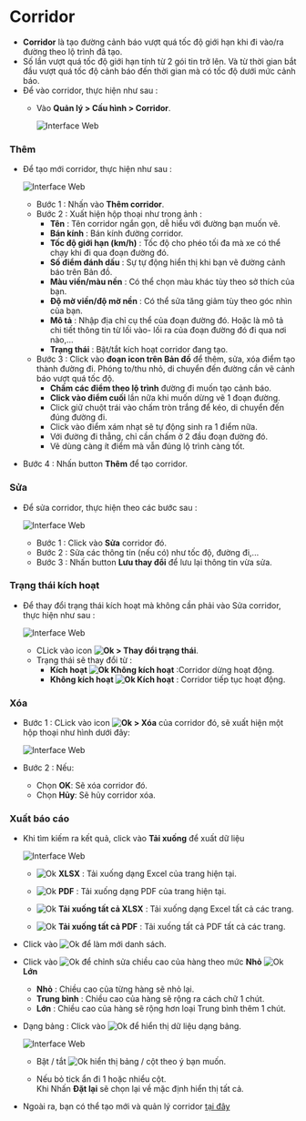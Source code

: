 # Corridor
- **Corridor** là tạo đường cảnh báo vượt quá tốc độ giới hạn khi đi vào/ra đường theo lộ trình đã tạo.
- Số lần vượt quá tốc độ giới hạn tính từ 2 gói tin trở lên. Và từ thời gian  bắt đầu vượt quá tốc độ cảnh báo đến thời gian mà có tốc độ dưới mức cảnh báo.
- Để vào corridor, thực hiện như sau :
  - Vào **Quản lý > Cấu hình > Corridor**.

    <span style="display:block;text-align:left">![Interface Web](/docs/assets/images/web-interface/map/corridor-in.jpg)

### Thêm
- Để tạo mới corridor, thực hiện như sau :

    <span style="display:block;text-align:left">![Interface Web](/docs/assets/images/web-interface/map/manage-corridor-add.jpg)

  - Bước 1 : Nhấn vào **Thêm corridor**.
  - Bước 2 : Xuất  hiện hộp thoại như trong ảnh :
    - **Tên** : Tên corridor ngắn gọn, dễ hiểu với đường bạn muốn vẽ.
    - **Bán kính** : Bán kính đường corridor.
    - **Tốc độ giới hạn (km/h)** : Tốc độ cho phéo tối đa mà xe có thể chạy khi đi qua đoạn đường đó.
    - **Số điểm đánh dấu** : Sự tự động hiển thị khi bạn vẽ đường cảnh báo trên Bản đồ.
    - **Màu viền/màu nền** : Có thể chọn màu khác tùy theo sở thích của bạn. 
    - **Độ mờ viền/độ mờ nền** : Có thể sửa tăng giảm tùy theo góc nhìn của bạn.
    - **Mô tả** : Nhập địa chỉ cụ thể của đoạn đường đó. Hoặc là mô tả chi tiết  thông tin từ lối vào- lối ra của đoạn đường đó đi qua nơi nào,...
    - **Trạng thái** : Bật/tắt kích hoạt corridor đang tạo.
  - Bước 3 : Click vào **đoạn icon trên Bản đồ** để thêm, sửa, xóa điểm tạo thành đường đi. Phóng to/thu nhỏ, di chuyển đến đường cần vẽ cảnh báo vượt quá tốc độ.
    - **Chấm các điểm theo lộ trình** đường đi muốn tạo cảnh báo.
    - **Click vào điểm cuối** lần nữa khi muốn dừng vẽ 1 đoạn đường.
    - Click giữ chuột trái vào chấm tròn trắng  để kéo, di chuyển đến đúng đường đi. 
    - Click vào điểm xám nhạt sẽ tự động sinh ra 1 điểm nữa.
    - Với đường đi thẳng, chỉ cần chấm ở 2 đầu đoạn đường đó.
    - Vẽ dùng càng ít điểm mà vẫn đúng lộ trình càng tốt.
- Bước 4 : Nhấn button **Thêm** để tạo corridor.

### Sửa 
- Để sửa corridor, thực hiện theo các bước sau :

    <span style="display:block;text-align:left">![Interface Web](/docs/assets/images/web-interface/map/manage-corridor-edit.jpg)

  - Bước 1 : Click vào **Sửa** corridor đó.
  - Bước 2 : Sửa các thông tin (nếu có) như tốc độ, đường đi,...
  - Bước 3 : Nhấn button **Lưu thay đổi** để lưu lại thông tin vừa sửa.

### Trạng thái kích hoạt

- Để thay đổi trạng thái kích hoạt mà không cần phải vào Sửa corridor, thực hiện như sau : 

  <span style="display:block;text-align:left">![Interface Web](/docs/assets/images/web-interface/map/manage-corridor-chage-status.jpg)
  
  - CLick  vào icon **<span class="icon-left svg-filter-info">![Ok](/docs/assets/images/web-interface/icon/SVG/ellipsis-h.svg) > Thay đổi trạng thái**.
  - Trạng thái sẽ thay đổi từ : 
    - **Kích hoạt <span class="icon-left svg-filter-serch">![Ok](/docs/assets/images/web-interface/icon/SVG/arrow-right.svg) Không kích hoạt** :Corridor dừng hoạt động.
    - **Không  kích hoạt <span class="icon-left svg-filter-serch">![Ok](/docs/assets/images/web-interface/icon/SVG/arrow-right.svg) Kích hoạt** : Corridor tiếp tục hoạt động.

### Xóa 

- Bước 1 : CLick  vào icon **<span class="icon-left svg-filter-info">![Ok](/docs/assets/images/web-interface/icon/SVG/ellipsis-h.svg) > Xóa** của corridor đó, sẽ xuất hiện một hộp thoại như hình dưới đây:

    <span style="display:block;text-align:left">![Interface Web](/docs/assets/images/web-interface/map/manage-corridor-delete.jpg)

- Bước 2 : Nếu:
  - Chọn **OK**: Sẽ xóa corridor đó.
  - Chọn **Hủy**: Sẽ hủy corridor xóa.


### Xuất báo cáo

* Khi tìm kiếm ra kết quả, click vào **Tải xuống** để xuất dữ liệu
 
    <span style="display:block;text-align:left">![Interface Web](/docs/assets/images/web-interface/map/manage-corridor-dowload.jpg)
  
  - <span class="icon-left svg-filter-circlegreen2">![Ok](/docs/assets/images/web-interface/icon/SVG/file-excel1.svg) **XLSX** : Tải xuống dạng Excel của trang hiện tại.

  - <span class="icon-left svg-filter-circlered">![Ok](/docs/assets/images/web-interface/icon/SVG/file-pdf1.svg) **PDF** : Tải xuống dạng PDF của trang hiện tại.

  - <span class="icon-left svg-filter-circlegreen2">![Ok](/docs/assets/images/web-interface/icon/SVG/file-excel1.svg) **Tải xuống tất cả XLSX** : Tải xuống dạng Excel tất cả các trang.
  
  - <span class="icon-left svg-filter-circlered">![Ok](/docs/assets/images/web-interface/icon/SVG/file-pdf1.svg) **Tải xuống tất cả PDF** : Tải xuống tất cả  PDF tất cả các trang.

- Click vào <span class="icon-left svg-filter-info">![Ok](/docs/assets/images/web-interface/icon/SVG/icons8-reset.svg) để làm mới danh sách.
      
- Click vào <span class="icon-left svg-filter-info">![Ok](/docs/assets/images/web-interface/icon/SVG/column-height.svg) để chỉnh sửa chiều cao của hàng theo mức **Nhỏ** <span class="icon-left svg-filter-serch">![Ok](/docs/assets/images/web-interface/icon/SVG/arrow-right.svg) **Lớn** 

  - **Nhỏ** : Chiều cao của từng hàng sẽ nhỏ lại.
  - **Trung bình** : Chiều cao của hàng sẽ rộng ra cách chữ 1 chút.
  - **Lớn** : Chiều cao của hàng sẽ rộng hơn loại Trung bình thêm 1 chút.
- Dạng bảng :  Click vào <span class="icon-left ">![Ok](/docs/assets/images/web-interface/icon/SVG/icons8-gear.svg) để hiển thị dữ liệu dạng bảng.
    
    <span style="display:block;text-align:left">![Interface Web](/docs/assets/images/web-interface/map/manage-corridor-dowload-2.jpg)
    
    - Bật / tắt <span class="icon-left svg-filter-tick">![Ok](/docs/assets/images/web-interface/icon/SVG/check-square1.svg) hiển thị bảng / cột theo ý bạn muốn.
    
    - Nếu bỏ tick ẩn đi 1 hoặc nhiểu cột. <br>
    Khi Nhấn **Đặt lại** sẽ chọn lại về mặc định hiển thị tất cả.
    
- Ngoài ra, bạn có thể tạo mới và quản lý corridor [tại đây](vi/modules/web-interface/tracking/map-corridor/#map-corridor)
